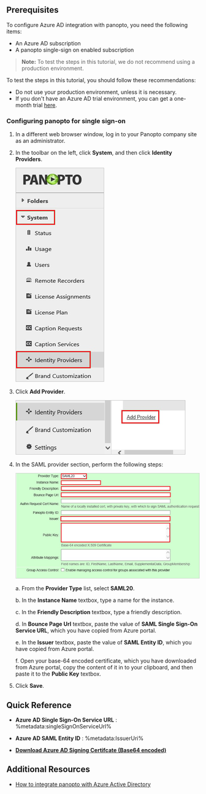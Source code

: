 ## Prerequisites

To configure Azure AD integration with panopto, you need the following items:

- An Azure AD subscription
- A panopto single-sign on enabled subscription

> **Note:**
> To test the steps in this tutorial, we do not recommend using a production environment.

To test the steps in this tutorial, you should follow these recommendations:

- Do not use your production environment, unless it is necessary.
- If you don't have an Azure AD trial environment, you can get a one-month trial [here](https://azure.microsoft.com/pricing/free-trial/).

### Configuring panopto for single sign-on

1. In a different web browser window, log in to your Panopto company site as an administrator.

2. In the toolbar on the left, click **System**, and then click **Identity Providers**.
   
   ![System](./media/ic777670.png "System")
3. Click **Add Provider**.
   
   ![Identity Providers](./media/ic777671.png "Identity Providers")
   
4. In the SAML provider section, perform the following steps:
   
    ![SaaS configuration](./media/ic777672.png "SaaS configuration")
	
	a. From the **Provider Type** list, select **SAML20**.    
	
	b. In the **Instance Name** textbox, type a name for the instance.

	c. In the **Friendly Description** textbox, type a friendly description.
	
	d. In **Bounce Page Url** textbox, paste the value of **SAML Single Sign-On Service URL**, which you have copied from Azure portal.

	e. In the **Issuer** textbox, paste the value of **SAML Entity ID**, which you have copied from Azure portal.

	f. Open your base-64 encoded certificate, which you have downloaded from Azure portal, copy the content of it in to your clipboard, and then paste it to the **Public Key**  textbox.

5. Click **Save**.





## Quick Reference

* **Azure AD Single Sign-On Service URL** : %metadata:singleSignOnServiceUrl%

* **Azure AD SAML Entity ID** : %metadata:IssuerUri%

* **[Download Azure AD Signing Certifcate (Base64 encoded)](%metadata:certificateDownloadBase64Url%)**



## Additional Resources

* [How to integrate panopto with Azure Active Directory](active-directory-saas-panopto-tutorial.md)
